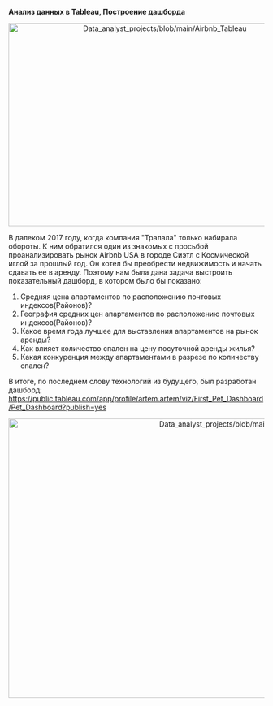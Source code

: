 
**Анализ данных в Tableau, Построение дашборда**

<p align="center"><img src="https://github.com/ArtemPlgn/Data_analyst_projects/blob/main/Airbnb_Tableau/airb.jpg" alt="Data_analyst_projects/blob/main/Airbnb_Tableau" border="0" style='width:600px;height:400px'/>

  
В далеком 2017 году, когда компания "Тралала" только набирала обороты. К ним обратился один из знакомых с просьбой проанализировать рынок Airbnb USA в городе Сиэтл с Космической иглой за прошлый год. Он хотел бы преобрести недвижимость и начать сдавать ее в аренду. Поэтому нам была дана задача выстроить показательный дашборд, в котором было бы показано:
  
  1. Средняя цена апартаментов по расположению почтовых индексов(Районов)?
  2. География средних цен апартаментов по расположению почтовых индексов(Районов)?
  3. Какое время года лучшее для выставления апартаментов на рынок аренды?
  4. Как влияет количество спален на цену посуточной аренды жилья?
  5. Какая конкуренция между апартаментами в разрезе по количеству спален?
  
  
В итоге, по последнем слову технологий из будущего, был разработан дашборд:
https://public.tableau.com/app/profile/artem.artem/viz/First_Pet_Dashboard/Pet_Dashboard?publish=yes
  
  
  <p align="center"><img src="https://github.com/ArtemPlgn/Data_analyst_projects/blob/main/Airbnb_Tableau/Pet_Dashboard.png" alt="Data_analyst_projects/blob/main/Airbnb_Tableau" border="0" style='width:900px;height:550px'/>
  
